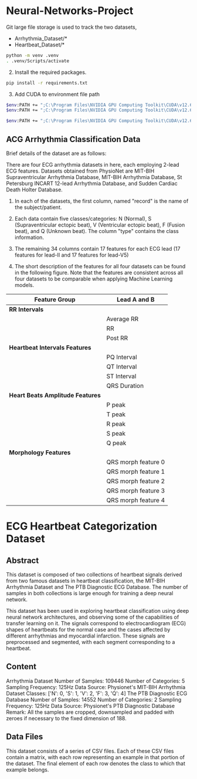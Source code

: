 # Neural-Networks-Project

Git large file storage is used to track the two datasets, 
- Arrhythmia_Dataset/*
- Heartbeat_Dataset/*

```bash
python -m venv .venv
. .venv/Scripts/activate 
```

2. Install the required packages.

```bash
pip install -r requirements.txt
```

3. Add CUDA to environment file path
```bash
$env:PATH += ";C:\Program Files\NVIDIA GPU Computing Toolkit\CUDA\v12.6\bin"
$env:PATH += ";C:\Program Files\NVIDIA GPU Computing Toolkit\CUDA\v12.6\libnvvp"

$env:PATH += ";C:\Program Files\NVIDIA GPU Computing Toolkit\CUDA\v12.6\cudnn\bin"

```
## ACG Arrhythmia Classification Data

Brief details of the dataset are as follows:

There are four ECG arrhythmia datasets in here, each employing 2-lead ECG features. Datasets obtained from PhysioNet are MIT-BIH Supraventricular Arrhythmia Database, MIT-BIH Arrhythmia Database, St Petersburg INCART 12-lead Arrhythmia Database, and Sudden Cardiac Death Holter Database.


1. In each of the datasets, the first column, named "record" is the name of the subject/patient.

2. Each data contain five classes/categories: N (Normal), S (Supraventricular ectopic beat), V (Ventricular ectopic beat), F (Fusion beat), and Q (Unknown beat). The column "type" contains the class information.

3. The remaining 34 columns contain 17 features for each ECG lead (17 features for lead-II and 17 features for lead-V5)

4. The short description of the features for all four datasets can be found in the following figure. Note that the features are consistent across all four datasets to be comparable when applying Machine Learning models.


| Feature Group                      | Lead A and B            |
|------------------------------------|--------------------------|
| **RR Intervals**                   |                          |
|                                    | Average RR               |
|                                    | RR                       |
|                                    | Post RR                  |
| **Heartbeat Intervals Features**   |                          |
|                                    | PQ Interval              |
|                                    | QT Interval              |
|                                    | ST Interval              |
|                                    | QRS Duration             |
| **Heart Beats Amplitude Features** |                          |
|                                    | P peak                   |
|                                    | T peak                   |
|                                    | R peak                   |
|                                    | S peak                   |
|                                    | Q peak                   |
| **Morphology Features**            |                          |
|                                    | QRS morph feature 0      |
|                                    | QRS morph feature 1      |
|                                    | QRS morph feature 2      |
|                                    | QRS morph feature 3      |
|                                    | QRS morph feature 4      |

# ECG Heartbeat Categorization Dataset

## Abstract
This dataset is composed of two collections of heartbeat signals derived from two famous datasets in heartbeat classification, the MIT-BIH Arrhythmia Dataset and The PTB Diagnostic ECG Database. The number of samples in both collections is large enough for training a deep neural network.

This dataset has been used in exploring heartbeat classification using deep neural network architectures, and observing some of the capabilities of transfer learning on it. The signals correspond to electrocardiogram (ECG) shapes of heartbeats for the normal case and the cases affected by different arrhythmias and myocardial infarction. These signals are preprocessed and segmented, with each segment corresponding to a heartbeat.

## Content
Arrhythmia Dataset
Number of Samples: 109446
Number of Categories: 5
Sampling Frequency: 125Hz
Data Source: Physionet's MIT-BIH Arrhythmia Dataset
Classes: ['N': 0, 'S': 1, 'V': 2, 'F': 3, 'Q': 4]
The PTB Diagnostic ECG Database
Number of Samples: 14552
Number of Categories: 2
Sampling Frequency: 125Hz
Data Source: Physionet's PTB Diagnostic Database
Remark: All the samples are cropped, downsampled and padded with zeroes if necessary to the fixed dimension of 188.

## Data Files
This dataset consists of a series of CSV files. Each of these CSV files contain a matrix, with each row representing an example in that portion of the dataset. The final element of each row denotes the class to which that example belongs.